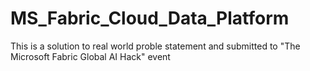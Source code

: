 # MS_Fabric_Cloud_Data_Platform
This is a solution to real world proble statement and submitted to "The Microsoft Fabric Global AI Hack" event
